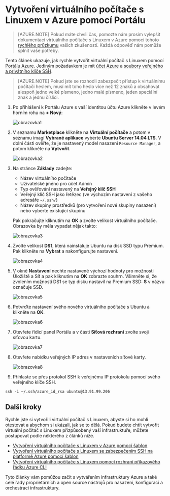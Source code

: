 <properties
    pageTitle="Vytvoření virtuálního počítače s Linuxem pomocí Portálu Azure | Microsoft Azure"
    description="Virtuální počítače s Linuxem si můžete vytvořit také pomocí Portálu Azure."
    services="virtual-machines-linux"
    documentationCenter=""
    authors="vlivech"
    manager="timlt"
    editor=""
    tags="azure-resource-manager"
/>

<tags
    ms.service="virtual-machines-linux"
    ms.workload="infrastructure-services"
    ms.tgt_pltfrm="vm-linux"
    ms.devlang="na"
    ms.topic="hero-article"
    ms.date="04/29/2016"
    ms.author="v-livech"
/>

# Vytvoření virtuálního počítače s Linuxem v Azure pomocí Portálu

> [AZURE.NOTE] Pokud máte chvíli čas, pomozte nám prosím vylepšit dokumentaci virtuálního počítače s Linuxem v Azure pomocí tohoto [rychlého průzkumu](https://aka.ms/linuxdocsurvey) vašich zkušeností. Každá odpověď nám pomůže splnit vaše potřeby.

Tento článek ukazuje, jak rychle vytvořit virtuální počítač s Linuxem pomocí [Portálu Azure](https://portal.azure.com/). Jediným požadavkem je mít [účet Azure](https://azure.microsoft.com/pricing/free-trial/) a [soubory veřejného a privátního klíče SSH](virtual-machines-linux-mac-create-ssh-keys.md).

> [AZURE.NOTE] Pokud jste se rozhodli zabezpečit přístup k virtuálnímu počítači heslem, musí mít toho heslo více než 12 znaků a obsahovat alespoň jedno velké písmeno, jedno malé písmeno, jeden speciální znak a jednu číslici. 


1. Po přihlášení k Portálu Azure s vaší identitou účtu Azure klikněte v levém horním rohu na **+ Nový**:

    ![obrazovka1](../media/virtual-machines-linux-quick-create-portal/screen1.png)

2. V seznamu **Marketplace** klikněte na **Virtuální počítače** a potom v seznamu imagí **Vybrané aplikace** vyberte **Ubuntu Server 14.04 LTS**.  V dolní části ověřte, že je nastavený model nasazení `Resource Manager`, a potom klikněte na **Vytvořit**.

    ![obrazovka2](../media/virtual-machines-linux-quick-create-portal/screen2.png)

3. Na stránce **Základy** zadejte:
    - Název virtuálního počítače
    - Uživatelské jméno pro účet Admin
    - Typ ověřování nastavený na **Veřejný klíč SSH**
    - Veřejný klíč SSH jako řetězec (ve výchozím nastavení z vašeho adresáře `~/.ssh/`)
    - Název skupiny prostředků (pro vytvoření nové skupiny nasazení) nebo vyberte existující skupinu

    Pak pokračujte kliknutím na **OK** a zvolte velikost virtuálního počítače. Obrazovka by měla vypadat nějak takto:

    ![obrazovka3](../media/virtual-machines-linux-quick-create-portal/screen3.png)

4. Zvolte velikost **DS1**, která nainstaluje Ubuntu na disk SSD typu Premium. Pak klikněte na **Vybrat** a nakonfigurujte nastavení.

    ![obrazovka4](../media/virtual-machines-linux-quick-create-portal/screen4.png)

5. V okně **Nastavení** nechte nastavené výchozí hodnoty pro možnosti Úložiště a Síť a pak kliknutím na **OK** zobrazte souhrn.  Všimněte si, že zvolením možnosti DS1 se typ disku nastavil na Premium SSD: **S** v názvu označuje SSD.

    ![obrazovka5](../media/virtual-machines-linux-quick-create-portal/screen5.png)

6. Potvrďte nastavení svého nového virtuálního počítače s Ubuntu a klikněte na **OK**.

    ![obrazovka6](../media/virtual-machines-linux-quick-create-portal/screen6.png)

7. Otevřete řídicí panel Portálu a v části **Síťová rozhraní** zvolte svoji síťovou kartu.

    ![obrazovka7](../media/virtual-machines-linux-quick-create-portal/screen7.png)

8. Otevřete nabídku veřejných IP adres v nastaveních síťové karty.

    ![obrazovka8](../media/virtual-machines-linux-quick-create-portal/screen8.png)

9. Přihlaste se přes protokol SSH k veřejnému IP protokolu pomocí svého veřejného klíče SSH.

```
ssh -i ~/.ssh/azure_id_rsa ubuntu@13.91.99.206
```

## Další kroky

Rychle jste si vytvořili virtuální počítač s Linuxem, abyste si ho mohli otestovat a abychom si ukázali, jak se to dělá. Pokud budete chtít vytvořit virtuální počítač s Linuxem přizpůsobený vaší infrastruktuře, můžete postupovat podle některého z článků níže.

- [Vytvoření virtuálního počítače s Linuxem v Azure pomocí šablon](virtual-machines-linux-cli-deploy-templates.md)
- [Vytvoření virtuálního počítače s Linuxem se zabezpečením SSH na platformě Azure pomocí šablon](virtual-machines-linux-create-ssh-secured-vm-from-template.md)
- [Vytvoření virtuálního počítače s Linuxem pomocí rozhraní příkazového řádku Azure CLI](virtual-machines-linux-create-cli-complete.md)

Tyto články vám pomůžou začít s vytvářením infrastruktury Azure a také celé řady proprietárních a open source nástrojů pro nasazení, konfiguraci a orchestraci infrastruktury.



<!---HONumber=Aug16_HO4-->


